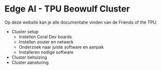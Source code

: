 # Edge AI - TPU Beowulf Cluster

Op deze website kan je alle documentatie vinden van de Friends of the TPU. 

- Cluster setup
  - Instellen Coral Dev boards
  - Instellen zouter en netwerk
  - Onderzoek naar juiste software en aanpak
  - Installeren nodige software
- Cluster behuizing
- Cluster aansturing
